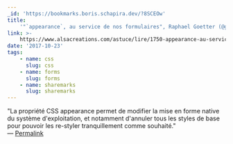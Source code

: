 ```yaml
---
_id: 'https://bookmarks.boris.schapira.dev/?8SCEOw'
title:
    '"`appearance`, au service de nos formulaires", Raphael Goetter (@goetter)'
link: >-
    https://www.alsacreations.com/astuce/lire/1750-appearance-au-service-de-nos-formulaires.html
date: '2017-10-23'
tags:
    - name: css
      slug: css
    - name: forms
      slug: forms
    - name: sharemarks
      slug: sharemarks
---
```


&quot;La propriété CSS appearance permet de modifier la mise en forme native du
système d'exploitation, et notamment d'annuler tous les styles de base pour
pouvoir les re-styler tranquillement comme souhaité.&quot; <br>&#8212;
<a href="https://bookmarks.boris.schapira.dev/?8SCEOw" title="Permalink">Permalink</a>

